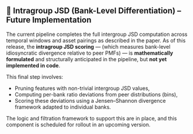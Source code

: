 ## 🚧 Intragroup JSD (Bank-Level Differentiation) – Future Implementation

The current pipeline completes the full intergroup JSD computation across temporal windows and asset pairings as described in the paper. As of this release, the **intragroup JSD scoring** — (which measures bank-level idiosyncratic divergence relative to peer PMFs) — is **mathematically formulated** and structurally anticipated in the pipeline, but **not yet implemented in code**.

This final step involves:

- Pruning features with non-trivial intergroup JSD values,
- Computing per-bank ratio deviations from peer distributions (bins),
- Scoring these deviations using a Jensen–Shannon divergence framework adapted to individual banks.

The logic and filtration framework to support this are in place, and this component is scheduled for rollout in an upcoming version.
